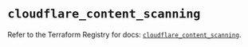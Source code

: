 # `cloudflare_content_scanning`

Refer to the Terraform Registry for docs: [`cloudflare_content_scanning`](https://registry.terraform.io/providers/cloudflare/cloudflare/4.50.0/docs/resources/content_scanning).
